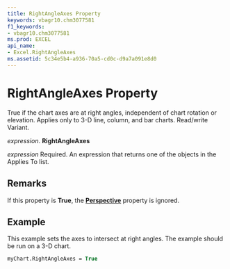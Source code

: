 ```yaml
---
title: RightAngleAxes Property
keywords: vbagr10.chm3077581
f1_keywords:
- vbagr10.chm3077581
ms.prod: EXCEL
api_name:
- Excel.RightAngleAxes
ms.assetid: 5c34e5b4-a936-70a5-cd0c-d9a7a091e8d0
---
```



# RightAngleAxes Property

True if the chart axes are at right angles, independent of chart rotation or elevation. Applies only to 3-D line, column, and bar charts. Read/write Variant.

 _expression_. **RightAngleAxes**

 _expression_ Required. An expression that returns one of the objects in the Applies To list.


## Remarks

If this property is  **True**, the  **[Perspective](perspective-property.md)** property is ignored.


## Example

This example sets the axes to intersect at right angles. The example should be run on a 3-D chart.


```vb
myChart.RightAngleAxes = True
```


